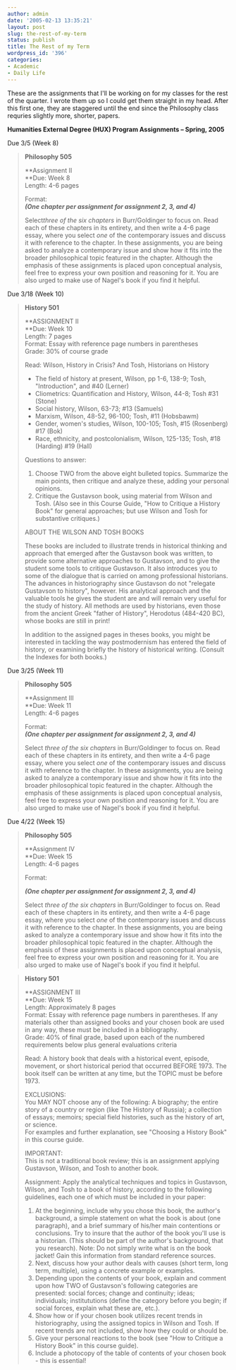 ```yaml
---
author: admin
date: '2005-02-13 13:35:21'
layout: post
slug: the-rest-of-my-term
status: publish
title: The Rest of my Term
wordpress_id: '396'
categories:
- Academic
- Daily Life
---
```


These are the assignments that I'll be working on for my classes for the
rest of the quarter. I wrote them up so I could get them straight in my
head. After this first one, they are staggered until the end since the
Philosophy class requries slightly more, shorter, papers.

**Humanities External Degree (HUX) Program Assignments – Spring, 2005**

Due 3/5 (Week 8)

> **Philosophy 505**
>
> **Assignment II\
> **Due: Week 8 \
> Length: 4-6 pages
>
> Format:\
>  ***(One chapter per assignment for assignment 2, 3, and 4)***
>
> Select*three of the six chapters* in Burr/Goldinger to focus on. Read
> each of these chapters in its entirety, and then write a 4-6 page
> essay, where you select *one* of the contemporary issues and discuss
> it with reference to the chapter. In these assignments, you are being
> asked to analyze a contemporary issue and show how it fits into the
> broader philosophical topic featured in the chapter. Although the
> emphasis of these assignments is placed upon conceptual analysis, feel
> free to express your own position and reasoning for it. You are also
> urged to make use of Nagel's book if you find it helpful.

Due 3/18 (Week 10)

> **History 501**
>
> **ASSIGNMENT II\
> **Due: Week 10\
>  Length: 7 pages\
>  Format: Essay with reference page numbers in parentheses\
>  Grade: 30% of course grade
>
> Read: Wilson, History in Crisis? And Tosh, Historians on History
>
> -   The field of history at present, Wilson, pp 1-6, 138-9; Tosh,
>     "Introduction", and \#40 (Lerner)
> -   Cliometrics: Quantification and History, Wilson, 44-8; Tosh \#31
>     (Stone)
> -   Social history, Wilson, 63-73; \#13 (Samuels)
> -   Marxism, Wilson, 48-52, 96-100; Tosh, \#11 (Hobsbawm)
> -   Gender, women's studies, Wilson, 100-105; Tosh, \#15 (Rosenberg)
>     \#17 (Bok)
> -   Race, ethnicity, and postcolonialism, Wilson, 125-135; Tosh, \#18
>     (Harding) \#19 (Hall)
>
> Questions to answer:
>
> 1.  Choose TWO from the above eight bulleted topics. Summarize the
>     main points, then critique and analyze these, adding your personal
>     opinions.
> 2.  Critique the Gustavson book, using material from Wilson and Tosh.
>     (Also see in this Course Guide, "How to Critique a History Book"
>     for general approaches; but use Wilson and Tosh for substantive
>     critiques.)
>
> ABOUT THE WILSON AND TOSH BOOKS
>
> These books are included to illustrate trends in historical thinking
> and approach that emerged after the Gustavson book was written, to
> provide some alternative approaches to Gustavson, and to give the
> student some tools to critique Gustavson. It also introduces you to
> some of the dialogue that is carried on among professional historians.
> The advances in historiography since Gustavson do not "relegate
> Gustavson to history", however. His analytical approach and the
> valuable tools he gives the student are and will remain very useful
> for the study of history. All methods are used by historians, even
> those from the ancient Greek "father of History", Herodotus (484-420
> BC), whose books are still in print!
>
> In addition to the assigned pages in theses books, you might be
> interested in tackling the way postmodernism has entered the field of
> history, or examining briefly the history of historical writing.
> (Consult the Indexes for both books.)

Due 3/25 (Week 11)

> **Philosophy 505**
>
> **Assignment III\
> **Due: Week 11\
> Length: 4-6 pages
>
> Format:\
>  ***(One chapter per assignment for assignment 2, 3, and 4)***
>
> Select *three of the six chapters* in Burr/Goldinger to focus on. Read
> each of these chapters in its entirety, and then write a 4-6 page
> essay, where you select *one* of the contemporary issues and discuss
> it with reference to the chapter. In these assignments, you are being
> asked to analyze a contemporary issue and show how it fits into the
> broader philosophical topic featured in the chapter. Although the
> emphasis of these assignments is placed upon conceptual analysis, feel
> free to express your own position and reasoning for it. You are also
> urged to make use of Nagel's book if you find it helpful.

Due 4/22 (Week 15)

> **Philosophy 505**
>
> **Assignment IV\
> **Due: Week 15\
>  Length: 4-6 pages
>
> Format:
>
> ***(One chapter per assignment for assignment 2, 3, and 4)***
>
> Select *three of the six chapters* in Burr/Goldinger to focus on. Read
> each of these chapters in its entirety, and then write a 4-6 page
> essay, where you select *one* of the contemporary issues and discuss
> it with reference to the chapter. In these assignments, you are being
> asked to analyze a contemporary issue and show how it fits into the
> broader philosophical topic featured in the chapter. Although the
> emphasis of these assignments is placed upon conceptual analysis, feel
> free to express your own position and reasoning for it. You are also
> urged to make use of Nagel's book if you find it helpful.

> **History 501**
>
> **ASSIGNMENT III \
> **Due: Week 15 \
> Length: Approximately 8 pages \
>  Format: Essay with reference page numbers in parentheses. If any
> materials other than assigned books and your chosen book are used in
> any way, these must be included in a bibliography. \
>  Grade: 40% of final grade, based upon each of the numbered
> requirements below plus general evaluations criteria
>
> Read: A history book that deals with a historical event, episode,
> movement, or short historical period that occurred BEFORE 1973. The
> book itself can be written at any time, but the TOPIC must be before
> 1973.
>
> EXCLUSIONS: \
> You MAY NOT choose any of the following: A biography; the entire story
> of a country or region (like The History of Russia); a collection of
> essays; memoirs; special field histories, such as the history of art,
> or science. \
> For examples and further explanation, see "Choosing a History Book" in
> this course guide.
>
> IMPORTANT: \
> This is not a traditional book review; this is an assignment applying
> Gustavson, Wilson, and Tosh to another book.
>
> Assignment: Apply the analytical techniques and topics in Gustavson,
> Wilson, and Tosh to a book of history, according to the following
> guidelines, each one of which must be included in your paper:
>
> 1.  At the beginning, include why you chose this book, the author's
>     background, a simple statement on what the book is about (one
>     paragraph), and a brief summary of his/her main contentions or
>     conclusions. Try to insure that the author of the book you'll use
>     is a historian. (This should be part of the author's background,
>     that you research). Note: Do not simply write what is on the book
>     jacket! Gain this information from standard reference sources.
> 2.  Next, discuss how your author deals with causes (short term, long
>     term, multiple), using a concrete example or examples.
> 3.  Depending upon the contents of your book, explain and comment upon
>     how TWO of Gustavson's following categories are presented: social
>     forces; change and continuity; ideas; individuals; institututions
>     (define the category before you begin; if social forces, explain
>     what these are, etc.).
> 4.  Show how or if your chosen book utilizes recent trends in
>     historiography, using the assigned topics in Wilson and Tosh. If
>     recent trends are not included, show how they could or should be.
> 5.  Give your personal reactions to the book (see "How to Critique a
>     History Book" in this course guide).
> 6.  Include a photocopy of the table of contents of your chosen book -
>     this is essential!

